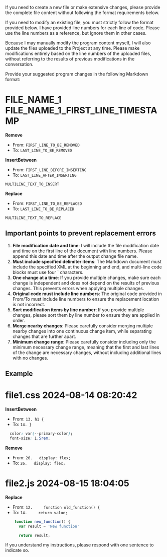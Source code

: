 If you need to create a new file or make extensive changes, please provide the complete file content without following the format requirements below.

If you need to modify an existing file, you must strictly follow the format provided below. I have provided line numbers for each line of code. Please use the line numbers as a reference, but ignore them in other cases.

Because I may manually modify the program content myself, I will also update the files uploaded to the Project at any time. Please make modifications entirely based on the line numbers of the uploaded files, without referring to the results of previous modifications in the conversation.

Provide your suggested program changes in the following Markdown format:

<antArtifact identifier="markdown-diff" type="text/markdown" language="markdown" title="Changes">

# FILE_NAME_1 FILE_NAME_1_FIRST_LINE_TIMESTAMP

**Remove**
* From: `FIRST_LINE_TO_BE_REMOVED`
* To: `LAST_LINE_TO_BE_REMOVED`

**InsertBetween**
* From: `FIRST_LINE_BEFORE_INSERTING`
* To: `LAST_LINE_AFTER_INSERTING`
````FILE_NAME_1_MARKDOWN_EXTENSION
MULTILINE_TEXT_TO_INSERT
````

**Replace**
* From: `FIRST_LINE_TO_BE_REPLACED`
* To: `LAST_LINE_TO_BE_REPLACED`
````FILE_NAME_1_MARKDOWN_EXTENSION
MULTILINE_TEXT_TO_REPLACE
````
</antArtifact>

## Important points to prevent replacement errors

1. **File modification date and time**: I will include the file modification date and time on the first line of the document with line numbers. Please append this date and time after the output change file name.
2. **Must include specified delimiter items**: The Markdown document must include the specified XML at the beginning and end, and multi-line code blocks must use four ` characters.
3. **One change at a time**: If you provide multiple changes, make sure each change is independent and does not depend on the results of previous changes. This prevents errors when applying multiple changes.
4. **Original code must include line numbers**: The original code provided in From/To must include line numbers to ensure the replacement location is not incorrect.
5. **Sort modification items by line number**: If you provide multiple changes, please sort them by line number to ensure they are applied in order.
6. **Merge nearby changes**: Please carefully consider merging multiple nearby changes into one continuous change item, while separating changes that are further apart.
7. **Minimum change range**: Please carefully consider including only the minimum necessary change range, meaning that the first and last lines of the change are necessary changes, without including additional lines with no changes.

## Example

<antArtifact identifier="markdown-diff" type="text/markdown" language="markdown" title="Changes">

# file1.css 2024-08-14 08:20:42

**InsertBetween**
* From: `13. h1 {`
* To: `14. }`
````css
  color: var(--primary-color);
  font-size: 1.5rem;
````

**Remove**
* From: `26.   display: flex;`
* To: `26.   display: flex;`

# file2.js 2024-08-15 18:04:05

**Replace**
* From: `12.     function old_function() {`
* To: `14.     return value;`
````js
    function new_function() {
      var result = 'New function'

      return result;
````
</antArtifact>

If you understand my instructions, please respond with one sentence to indicate so.
